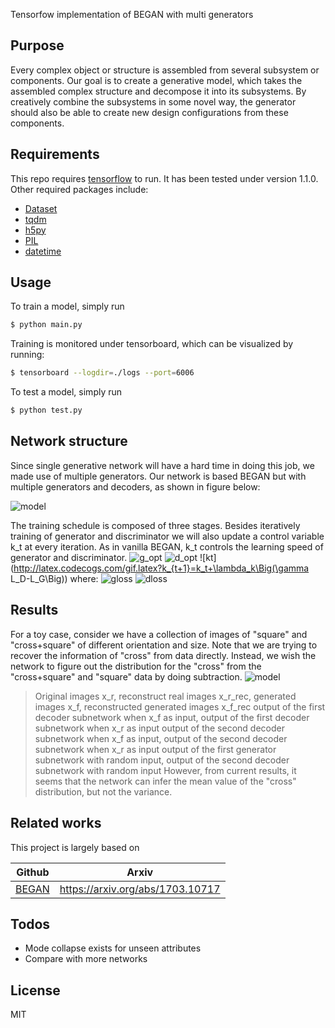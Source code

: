 Tensorfow implementation of BEGAN with multi generators


## Purpose
Every complex object or structure is assembled from several subsystem or components.
Our goal is to create a generative model, which takes the assembled complex structure and decompose it into its subsystems. By creatively combine the subsystems in some novel way, the generator should also be able to create new design configurations from these components.

## Requirements

This repo requires [tensorflow](https://tensorflow.org/) to run. It has been tested under version 1.1.0. Other required packages include:
- [Dataset]()
- [tqdm]()
- [h5py]()
- [PIL]()
- [datetime]()

## Usage
To train a model, simply run
```sh
$ python main.py
```
Training is monitored under tensorboard, which can be visualized by running:
```sh
$ tensorboard --logdir=./logs --port=6006
```
To test a model, simply run
```sh
$ python test.py
```

## Network structure

Since single generative network will have a hard time in doing this job, we made use of multiple generators.
Our network is based BEGAN but with multiple generators and decoders, as shown in figure below:

![model](/../subnets/assets/model.png)

The training schedule is composed of three stages.
Besides iteratively training of generator and discriminator we will also update a control variable k_t at every iteration.
As in vanilla BEGAN, k_t controls the learning speed of generator and discriminator.
![g_opt](http://latex.codecogs.com/gif.latex?\min_{\theta_G}L_g)
![d_opt](http://latex.codecogs.com/gif.latex?\min_{\theta_E,\theta_D}(L_D-k_tL_G))
![kt](http://latex.codecogs.com/gif.latex?k_{t+1}=k_t+\lambda_k\Big(\gamma L_D-L_G\Big))
where:
![gloss]( http://latex.codecogs.com/gif.latex?L_G=L_{rec}(x_f)L_z(x_f))
![dloss](http://latex.codecogs.com/gif.latex?L_D=L_{rec}(x_r)&plus;L_z(dz_r))


## Results

For a toy case, consider we have a collection of images of "square" and "cross+square" of different orientation and size.
Note that we are trying to recover the information of "cross" from data directly.
Instead, we wish the network to figure out the distribution for the "cross"  from the "cross+square" and "square" data by doing subtraction.
![model](/../subnets/assets/itr44500.png)
> Original images x_r, reconstruct real images x_r_rec, generated images x_f, reconstructed generated images x_f_rec
> output of the first decoder subnetwork when x_f as input, output of the first decoder subnetwork when x_r as input
> output of the second decoder subnetwork when x_f as input, output of the second decoder subnetwork when x_r as input
> output of the first generator subnetwork with random input, output of the second decoder subnetwork with random input
However, from current results, it seems that the network can infer the mean value of the "cross" distribution, but not the variance.



## Related works

This project is largely based on

| Github | Arxiv |
| ------ | ------ |
| [BEGAN](https://github.com/hope-yao/BEGAN-tensorflow) | https://arxiv.org/abs/1703.10717 |



## Todos

 - Mode collapse exists for unseen attributes
 - Compare with more networks

License
----

MIT

